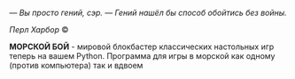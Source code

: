 *— Вы просто гений, сэр.*
*— Гений нашёл бы способ обойтись без войны.*

*Перл Харбор* © 

**МОРСКОЙ БОЙ** - мировой блокбастер классических настольных игр теперь на вашем Python.
Программа для игры в морской как одному (против компьютера) так и вдвоем
